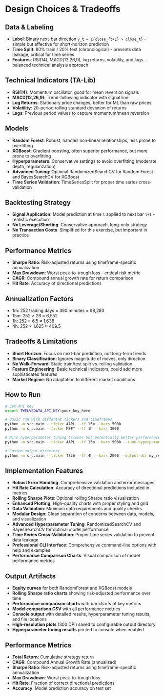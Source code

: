 # Design Choices & Tradeoffs

## Data & Labeling
- **Label**: Binary next-bar direction `y_t = 1{close_{t+1} > close_t}` - simple but effective for short-horizon prediction
- **Time Split**: 80% train / 20% test (chronological) - prevents data leakage, critical for time series
- **Features**: RSI(14), MACD(12,26,9), log returns, volatility, and lags - balanced technical analysis approach

## Technical Indicators (TA-Lib)
- **RSI(14)**: Momentum oscillator, good for mean reversion signals
- **MACD(12,26,9)**: Trend-following indicator with signal line
- **Log Returns**: Stationary price changes, better for ML than raw prices
- **Volatility**: 20-period rolling standard deviation of returns
- **Lags**: Previous period values to capture momentum/mean reversion

## Models
- **Random Forest**: Robust, handles non-linear relationships, less prone to overfitting
- **XGBoost**: Gradient boosting, often superior performance, but more prone to overfitting
- **Hyperparameters**: Conservative settings to avoid overfitting (moderate depth, regularization)
- **Advanced Tuning**: Optional RandomizedSearchCV for Random Forest and BayesSearchCV for XGBoost
- **Time Series Validation**: TimeSeriesSplit for proper time series cross-validation

## Backtesting Strategy
- **Signal Application**: Model prediction at time `t` applied to next bar `t+1` - realistic execution
- **No Leverage/Shorting**: Conservative approach, long-only strategy
- **No Transaction Costs**: Simplified for this exercise, but important in practice

## Performance Metrics
- **Sharpe Ratio**: Risk-adjusted returns using timeframe-specific annualization
- **Max Drawdown**: Worst peak-to-trough loss - critical risk metric
- **CAGR**: Compound annual growth rate for return comparison
- **Hit Rate**: Accuracy of directional predictions

## Annualization Factors
- 1m: 252 trading days × 390 minutes ≈ 98,280
- 15m: 252 × 26 ≈ 6,552  
- 1h: 252 × 6.5 ≈ 1,638
- 4h: 252 × 1.625 ≈ 409.5

## Tradeoffs & Limitations
- **Short Horizon**: Focus on next-bar prediction, not long-term trends
- **Binary Classification**: Ignores magnitude of moves, only direction
- **No Walk-Forward**: Static train/test split vs. rolling validation
- **Feature Engineering**: Basic technical indicators, could add more sophisticated features
- **Market Regime**: No adaptation to different market conditions

## How to Run
```bash
# Set API key
export TWELVEDATA_API_KEY=your_key_here

# Basic run with different tickers and timeframes
python -m src.main --ticker AAPL --tf 15m --bars 5000
python -m src.main --ticker MSFT --tf 1h --bars 3000

# With hyperparameter tuning (slower but potentially better performance)
python -m src.main --ticker AAPL --tf 15m --bars 5000 --tune-hyperparameters

# Custom output directory
python -m src.main --ticker TSLA --tf 4h --bars 2000 --output-dir my_results
```

## Implementation Features
- **Robust Error Handling**: Comprehensive validation and error messages
- **Hit Rate Calculation**: Accuracy of directional predictions included in metrics
- **Rolling Sharpe Plots**: Optional rolling Sharpe ratio visualization
- **Enhanced Plotting**: High-quality charts with proper styling and grid
- **Data Validation**: Minimum data requirements and quality checks
- **Modular Design**: Clean separation of concerns between data, models, and visualization
- **Advanced Hyperparameter Tuning**: RandomizedSearchCV and BayesSearchCV for optimal model performance
- **Time Series Cross-Validation**: Proper time series validation to prevent data leakage
- **Professional CLI Interface**: Comprehensive command-line options with help and examples
- **Performance Comparison Charts**: Visual comparison of model performance metrics

## Output Artifacts
- **Equity curves** for both RandomForest and XGBoost models
- **Rolling Sharpe ratio charts** showing risk-adjusted performance over time
- **Performance comparison charts** with bar charts of key metrics
- **Model comparison CSV** with all performance metrics
- **Console output** with detailed results, hyperparameter tuning results, and file locations
- **High-resolution plots** (300 DPI) saved to configurable output directory
- **Hyperparameter tuning results** printed to console when enabled

## Performance Metrics
- **Total Return**: Cumulative strategy return
- **CAGR**: Compound Annual Growth Rate (annualized)
- **Sharpe Ratio**: Risk-adjusted returns using timeframe-specific annualization
- **Max Drawdown**: Worst peak-to-trough loss
- **Hit Rate**: Fraction of correct directional predictions
- **Accuracy**: Model prediction accuracy on test set
